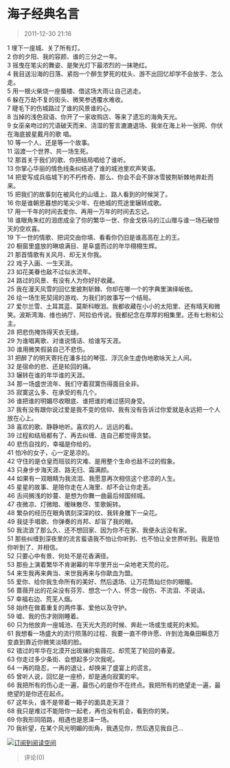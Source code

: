 # 海子经典名言

> 2011-12-30 21:16

1 埋下一座城、关了所有灯。  
2 你的夕阳、我的容颜、谁的三分之一年。  
3 摇曳在笔尖的舞姿、是聚光灯下最浓烈的一抹艳红。  
4 我目送沿海的日落、紧抱一个醉生梦死的枕头、游不出回忆却学不会放手、怎么走。  
5 用一根火柴烧一座蜃楼、借这场大雨让自己逃走。  
6 躲在万劫不复的街头、微笑参透覆水难收。  
7 睫毛下的伤城路过了谁的风景谁的心。  
8 当掉的浅色寂语、你开了一家收购店、等来了遗忘的海角天光。  
9 女巫亲吻过的咒语破天而来、浇湿的誓言漉漉退场、我坐在海上补一张网、你伏在海底披星戴月的歌 唱。  
10 等一个人、还是等一个故事。  
11 泅渡一个世界、共一场生死。  
12 那首关于我们的歌、你把结局唱给了谁听。  
13 你掌心华丽的情色线条纠结进了谁的城池里欢声笑语。  
14 把爱写成兵临城下的不朽传奇、那么、你会不会不辞冰雪披荆斩棘地奔赴而来。  
15 把我们的故事刻在被风化的山墙上、路人看到的时候哭了。  
16 你是谁朝思暮想的笔尖少年、在绝城的荒途里辗转成歌。  
17 用一千年的时间去爱你、再用一万年的时间去忘记。  
18 谁眼角朱红的泪痣成全了你的繁华一世、你金戈铁马的江山赠与谁一场石破惊天的空欢喜。  
19 下一世的情歌、把词交由你填、看看你仍旧是谁高高在上的王。  
20 橱窗里盛放的琳琅满目、是阜盛而过的年华栩栩生辉。  
21 那首情歌有关风月、却无关你我。  
22 戏子入画、一生天涯。  
23 如花美眷也敌不过似水流年。  
24 路过的风景、有没有人为你好好收藏。  
25 我在漫天风雪的回忆里披荆斩棘、你却在哪一个的字典里演绎皈依。  
26 绘一场生死契阔的游戏、为我们的故事写一个结局。  
27 爱尔兰雪、土耳其蓝、莫斯科眼泪。我都收藏在小小的太阳里、还有晴天和微笑。波斯湾海、维也纳厅、阿拉伯传说。我都纪念在厚厚的相集里。还有七粉和公主。  
28 把悲伤掩饰得天衣无缝。  
29 为谁唱离歌、对谁说情话、给谁写天涯。  
30 谁用微笑假装自己不悲伤。  
31 把醉了的明天寄托在潘多拉的琴弦、浮沉余生虚伪地歌咏天上人间。  
32 是宿命的悲、还是轮回的痛。  
33 辗转在谁的年华谁的天涯。  
34 那一场盛世流年、我们守着寂寞伤得面目全非。  
35 寂寞这么多、在承受的有几个。  
36 谁把谁的明媚尽收眼底、谁把谁的难过感同身受。  
37 我有没有跟你说过爱是我不变的信仰、我有没有告诉过你爱就是永远把一个人放在心上。  
38 喜欢的歌、静静地听。喜欢的人、远远的看。  
39 过程和结局都有了、再去纠缠、连自己都觉得贪婪。  
40 悲伤自找的，幸福是你给的。  
41 怕冷的女子，心一定是凉的。  
42 守住的是仓皇而班驳的灾难、是用整个生命也敌不过的假象。  
43 只身步步海天涯、路无归、霜满颜。  
44 如果有一双眼睛为我流泪、我愿意再次相信这个悲凉的人生。  
45 星星的故事、是陪你走在人海里、却不会让你走丢。  
46 舌间搁浅的妙蔓、是想为你舞一曲最后倾国倾城。  
47 夜微凉、灯微暗、暧昧散尽、笙歌婉转。  
48 繁杂的经历在眼角镌刻深深的纹、我转身雕下一朵花。  
49 我徒手唱歌、你弹奏的肖邦、却盲了我的眼。  
50 我流浪了那么久、还不想回家、因为你不在家、我便永远没有家。  
51 那些纠缠到深夜里的流言蜚语我不怕让你听到、也不怕让全世界听到。我是怕你听到了、并相信。  
52 只要心中有景、何处不是花香满径。  
53 那些上演着繁华不肯谢幕的年华里开出一朵地老天荒的花。  
54 来生我再来典当、来世我再来与你歃血为盟。    
55 爱你、给你我生命所有的美好、然后退场、让万花筒灿烂你的眼瞳。  
56 蔷薇开出的花朵没有芬芳、想念一个人、怀念一段伤、不流泪、不说话。  
57 幸福右边、荒芜人烟。  
58 始终在做着重复的两件事、爱他以及守护。  
59 嘘、我的伤才刚刚睡着。  
60 只为他放弃一座城池、在天光大亮的时候、奔赴一场或生或死的未知。  
61 我想看一场盛大的流行陨落的过程、我要一直不停许愿、许到沧海桑田瞬息万变直到靠近你微笑淡晴的脸。  
62 错过的年华在北漠开出斑斓的紫薇花、却荒芜了轮回的春夏。  
63 你走过多少条街、会想起多少次我呢。  
64 一再的隐忍，一再的退让，却换来了盛宴上的谎言。  
65 曾听人说，回忆是一座桥，却是通向寂寞的牢。  
66 我把所有的伤心走一遍，最伤心的是你不在终点。我把所有的绝望走一遍，最绝望的是你还在起点。  
67 这年头，谁不是带着一箱子的面具走天涯？  
68 我只是难过不能陪你一起老，再也没有机会，看到你的笑。  
69 你我形同陌路，相遇也是恩泽一场。  
70 我祈望，在某个风光明媚的街角，我遇见你，然后遇见我自己...

[![](https://pan.4a1801.life/d/Onedrive-4A1801/%E4%B8%AA%E4%BA%BA%E5%BB%BA%E7%AB%99/public/Qzone_wyf/Blogs/images/B63ED30C.gif)订阅到阅读空间](https://pan.4a1801.life/d/Onedrive-4A1801/%E4%B8%AA%E4%BA%BA%E5%BB%BA%E7%AB%99/public/Qzone_wyf/Blogs/images/B63ED30C.gif)

> 评论(0)
